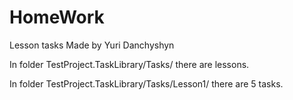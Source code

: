 # HomeWork
Lesson tasks
Made by Yuri Danchyshyn 

In folder TestProject.TaskLibrary/Tasks/ there are lessons.

In folder TestProject.TaskLibrary/Tasks/Lesson1/ there are 5 tasks. 
